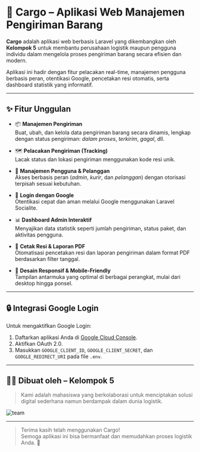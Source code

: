 # 🚚 Cargo – Aplikasi Web Manajemen Pengiriman Barang

**Cargo** adalah aplikasi web berbasis Laravel yang dikembangkan oleh **Kelompok 5** untuk membantu perusahaan logistik maupun pengguna individu dalam mengelola proses pengiriman barang secara efisien dan modern.

Aplikasi ini hadir dengan fitur pelacakan real-time, manajemen pengguna berbasis peran, otentikasi Google, pencetakan resi otomatis, serta dashboard statistik yang informatif.

---

## ✨ Fitur Unggulan

- 📦 **Manajemen Pengiriman**  
  Buat, ubah, dan kelola data pengiriman barang secara dinamis, lengkap dengan status pengiriman: *dalam proses*, *terkirim*, *gagal*, dll.

- 🗺️ **Pelacakan Pengiriman (Tracking)**  
  Lacak status dan lokasi pengiriman menggunakan kode resi unik.

- 👥 **Manajemen Pengguna & Pelanggan**  
  Akses berbasis peran (*admin*, *kurir*, dan *pelanggan*) dengan otorisasi terpisah sesuai kebutuhan.

- 🔐 **Login dengan Google**  
  Otentikasi cepat dan aman melalui Google menggunakan Laravel Socialite.

- 📊 **Dashboard Admin Interaktif**  
  Menyajikan data statistik seperti jumlah pengiriman, status paket, dan aktivitas pengguna.

- 🧾 **Cetak Resi & Laporan PDF**  
  Otomatisasi pencetakan resi dan laporan pengiriman dalam format PDF berdasarkan filter tanggal.

- 📱 **Desain Responsif & Mobile-Friendly**  
  Tampilan antarmuka yang optimal di berbagai perangkat, mulai dari desktop hingga ponsel.

---

## 🔒 Integrasi Google Login

Untuk mengaktifkan Google Login:

1. Daftarkan aplikasi Anda di [Google Cloud Console](https://console.cloud.google.com/).
2. Aktifkan OAuth 2.0.
3. Masukkan `GOOGLE_CLIENT_ID`, `GOOGLE_CLIENT_SECRET`, dan `GOOGLE_REDIRECT_URI` pada file `.env`.

---

## 👨‍💻 Dibuat oleh – Kelompok 5

> Kami adalah mahasiswa yang berkolaborasi untuk menciptakan solusi digital sederhana namun berdampak dalam dunia logistik.

![team](https://github.com/user-attachments/assets/f384ff4d-54af-4ecf-be96-dea6c03f378a)

---

> Terima kasih telah menggunakan Cargo!  
> Semoga aplikasi ini bisa bermanfaat dan memudahkan proses logistik Anda. 🚀
